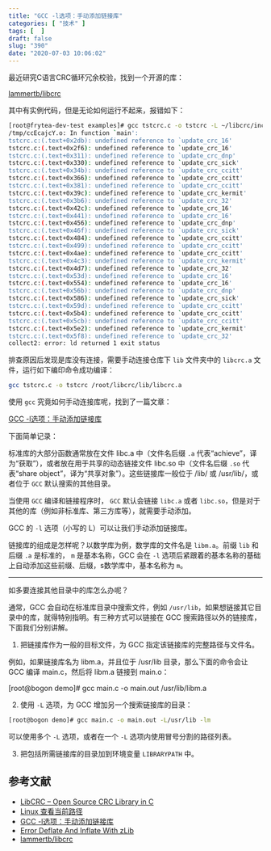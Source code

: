 ```yaml
---
title: "GCC -l选项：手动添加链接库"
categories: [ "技术" ]
tags: [  ]
draft: false
slug: "390"
date: "2020-07-03 10:06:02"
---
```


最近研究C语言CRC循环冗余校验，找到一个开源的库：

[lammertb/libcrc](https://github.com/lammertb/libcrc)

其中有实例代码，但是无论如何运行不起来，报错如下：

```bash
[root@frytea-dev-test examples]# gcc tstcrc.c -o tstcrc -L ~/libcrc/include
/tmp/ccEcajcY.o: In function `main':
tstcrc.c:(.text+0x2db): undefined reference to `update_crc_16'
tstcrc.c:(.text+0x2f6): undefined reference to `update_crc_16'
tstcrc.c:(.text+0x311): undefined reference to `update_crc_dnp'
tstcrc.c:(.text+0x330): undefined reference to `update_crc_sick'
tstcrc.c:(.text+0x34b): undefined reference to `update_crc_ccitt'
tstcrc.c:(.text+0x366): undefined reference to `update_crc_ccitt'
tstcrc.c:(.text+0x381): undefined reference to `update_crc_ccitt'
tstcrc.c:(.text+0x39c): undefined reference to `update_crc_kermit'
tstcrc.c:(.text+0x3b6): undefined reference to `update_crc_32'
tstcrc.c:(.text+0x42c): undefined reference to `update_crc_16'
tstcrc.c:(.text+0x441): undefined reference to `update_crc_16'
tstcrc.c:(.text+0x456): undefined reference to `update_crc_dnp'
tstcrc.c:(.text+0x46f): undefined reference to `update_crc_sick'
tstcrc.c:(.text+0x484): undefined reference to `update_crc_ccitt'
tstcrc.c:(.text+0x499): undefined reference to `update_crc_ccitt'
tstcrc.c:(.text+0x4ae): undefined reference to `update_crc_ccitt'
tstcrc.c:(.text+0x4c3): undefined reference to `update_crc_kermit'
tstcrc.c:(.text+0x4d7): undefined reference to `update_crc_32'
tstcrc.c:(.text+0x53d): undefined reference to `update_crc_16'
tstcrc.c:(.text+0x554): undefined reference to `update_crc_16'
tstcrc.c:(.text+0x56b): undefined reference to `update_crc_dnp'
tstcrc.c:(.text+0x586): undefined reference to `update_crc_sick'
tstcrc.c:(.text+0x59d): undefined reference to `update_crc_ccitt'
tstcrc.c:(.text+0x5b4): undefined reference to `update_crc_ccitt'
tstcrc.c:(.text+0x5cb): undefined reference to `update_crc_ccitt'
tstcrc.c:(.text+0x5e2): undefined reference to `update_crc_kermit'
tstcrc.c:(.text+0x5f8): undefined reference to `update_crc_32'
collect2: error: ld returned 1 exit status
```

排查原因后发现是库没有连接，需要手动连接仓库下 `lib` 文件夹中的 `libcrc.a` 文件，运行如下编印命令成功编译：

```bash
gcc tstcrc.c -o tstcrc /root/libcrc/lib/libcrc.a
```

使用 `gcc` 究竟如何手动连接库呢，找到了一篇文章：

[GCC -l选项：手动添加链接库](http://c.biancheng.net/view/2382.html)

下面简单记录：

标准库的大部分函数通常放在文件 libc.a 中（文件名后缀 `.a` 代表“achieve”，译为“获取”），或者放在用于共享的动态链接文件 libc.so 中（文件名后缀 `.so` 代表“share object”，译为“共享对象”）。这些链接库一般位于 /lib/ 或 /usr/lib/，或者位于 `GCC` 默认搜索的其他目录。

当使用 `GCC` 编译和链接程序时， `GCC` 默认会链接 `libc.a` 或者 `libc.so`，但是对于其他的库（例如非标准库、第三方库等），就需要手动添加。

GCC 的 `-l` 选项（小写的 L）可以让我们手动添加链接库。

链接库的组成是怎样呢？以数学库为例，数学库的文件名是 `libm.a`。前缀 `lib` 和后缀 `.a` 是标准的， `m` 是基本名称，GCC 会在 `-l` 选项后紧跟着的基本名称的基础上自动添加这些前缀、后缀，s数学库中，基本名称为 `m`。

---

如多要连接其他目录中的库怎么办呢？

通常，GCC 会自动在标准库目录中搜索文件，例如 `/usr/lib`，如果想链接其它目录中的库，就得特别指明。有三种方式可以链接在 GCC 搜索路径以外的链接库，下面我们分别讲解。

1) 把链接库作为一般的目标文件，为 GCC 指定该链接库的完整路径与文件名。

例如，如果链接库名为 libm.a，并且位于 /usr/lib 目录，那么下面的命令会让 GCC 编译 main.c，然后将 libm.a 链接到 main.o：

[root@bogon demo]# gcc main.c -o main.out /usr/lib/libm.a

2) 使用 `-L` 选项，为 GCC 增加另一个搜索链接库的目录：

```bash
[root@bogon demo]# gcc main.c -o main.out -L/usr/lib -lm
```

可以使用多个 `-L` 选项，或者在一个 `-L` 选项内使用冒号分割的路径列表。

3) 把包括所需链接库的目录加到环境变量 `LIBRARYPATH` 中。

## 参考文献

- [LibCRC – Open Source CRC Library in C](https://www.libcrc.org/)
- [Linux 查看当前路径](https://blog.csdn.net/hudaweikevin/article/details/14161625)
- [GCC -l选项：手动添加链接库](http://c.biancheng.net/view/2382.html)
- [Error Deflate And Inflate With zLib](https://stackoverflow.com/questions/1632201/error-deflate-and-inflate-with-zlib)
- [lammertb/libcrc](https://github.com/lammertb/libcrc)